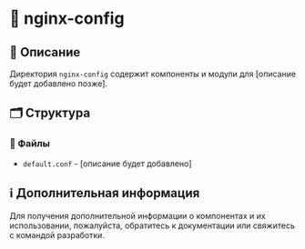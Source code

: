 # 📁 nginx-config

## 📝 Описание
Директория `nginx-config` содержит компоненты и модули для [описание будет добавлено позже].

## 🗂️ Структура

### 📄 Файлы

- `default.conf` - [описание будет добавлено]

## ℹ️ Дополнительная информация

Для получения дополнительной информации о компонентах и их использовании, пожалуйста, обратитесь к документации или свяжитесь с командой разработки.
